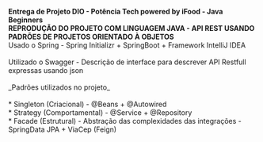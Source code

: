 **Entrega de Projeto DIO - Potência Tech powered by iFood - Java Beginners**
<br/>**REPRODUÇÃO DO PROJETO COM LINGUAGEM JAVA - API REST USANDO PADRÕES DE PROJETOS ORIENTADO À OBJETOS**
<br/>Usado o Spring - Spring Initializr + SpringBoot + Framework IntelliJ IDEA<br/>
<br/>Utilizado o Swagger - Descrição de interface para descrever API Restfull expressas usando json<br/>
<br/>\_Padrões utilizados no projeto\_<br/>
<br/>* Singleton (Criacional) - @Beans + @Autowired
<br/>* Strategy (Comportamental) - @Service + @Repository
<br/>* Facade (Estrutural) - Abstração das complexidades das integrações - SpringData JPA + ViaCep (Feign)